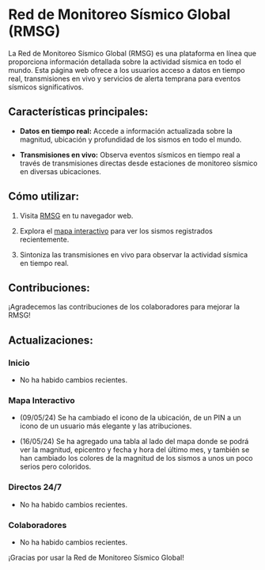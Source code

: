 # Red de Monitoreo Sísmico Global (RMSG)

La Red de Monitoreo Sísmico Global (RMSG) es una plataforma en línea que proporciona información detallada sobre la actividad sísmica en todo el mundo. Esta página web ofrece a los usuarios acceso a datos en tiempo real, transmisiones en vivo y servicios de alerta temprana para eventos sísmicos significativos.

## Características principales:

- **Datos en tiempo real:** Accede a información actualizada sobre la magnitud, ubicación y profundidad de los sismos en todo el mundo.
  
- **Transmisiones en vivo:** Observa eventos sísmicos en tiempo real a través de transmisiones directas desde estaciones de monitoreo sísmico en diversas ubicaciones.

## Cómo utilizar:

1. Visita [RMSG](https://rmsg.netlify.app) en tu navegador web.
   
2. Explora el [mapa interactivo](https://rmsg.netlify.app/mapa-interactivo) para ver los sismos registrados recientemente.
   
3. Sintoniza las transmisiones en vivo para observar la actividad sísmica en tiempo real.

## Contribuciones:

¡Agradecemos las contribuciones de los colaboradores para mejorar la RMSG!

## Actualizaciones:

### Inicio

- No ha habido cambios recientes.

### Mapa Interactivo

- (09/05/24) Se ha cambiado el icono de la ubicación, de un PIN a un icono de un usuario más elegante y las atribuciones.

- (16/05/24) Se ha agregado una tabla al lado del mapa donde se podrá ver la magnitud, epicentro y fecha y hora del último mes, y también se han cambiado los colores de la magnitud de los sismos a unos un poco serios pero coloridos.

### Directos 24/7

- No ha habido cambios recientes.

### Colaboradores

- No ha habido cambios recientes.

¡Gracias por usar la Red de Monitoreo Sísmico Global!

